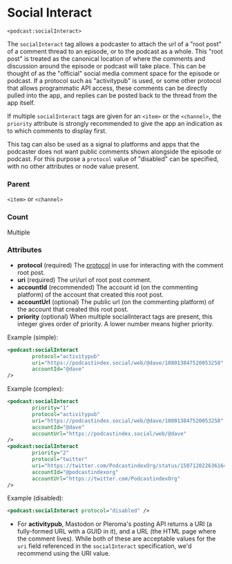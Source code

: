 # Social Interact

`<podcast:socialInteract>`

The `socialInteract` tag allows a podcaster to attach the url of a "root post" of a comment thread to an episode, or to the podcast as a whole. This "root post" is treated as the canonical location of where the comments and discussion around the episode or podcast will take place. This can be thought of as the "official" social media comment space for the episode or podcast. If a protocol such as "activitypub" is used, or some other protocol that allows programmatic API access, these comments can be directly pulled into the app, and replies can be posted back to the thread from the app itself.

If multiple `socialInteract` tags are given for an `<item>` or the `<channel>`, the `priority` attribute is strongly recommended to give the app an indication as to which comments to display first.

This tag can also be used as a signal to platforms and apps that the podcaster does not want public comments shown alongside the episode or podcast. For this purpose a `protocol` value of "disabled" can be specified, with no other attributes or node value present.

### Parent

`<item>` or `<channel>`

### Count

Multiple

### Attributes

- **protocol** (required) The [protocol](https://github.com/Podcastindex-org/podcast-namespace/blob/main/socialprotocols.txt) in use for interacting with the comment root post.
- **uri** (required) The uri/url of root post comment.
- **accountId** (recommended) The account id (on the commenting platform) of the account that created this root post.
- **accountUrl** (optional) The public url (on the commenting platform) of the account that created this root post.
- **priority** (optional) When multiple socialInteract tags are present, this integer gives order of priority. A lower number means higher priority.

Example (simple):

```xml
<podcast:socialInteract
        protocol="activitypub"
        uri="https://podcastindex.social/web/@dave/108013847520053258"
        accountId="@dave"
/>
```

Example (complex):

```xml
<podcast:socialInteract
        priority="1"
        protocol="activitypub"
        uri="https://podcastindex.social/web/@dave/108013847520053258"
        accountId="@dave"
        accountUrl="https://podcastindex.social/web/@dave"
/>
<podcast:socialInteract
        priority="2"
        protocol="twitter"
        uri="https://twitter.com/PodcastindexOrg/status/1507120226361647115"
        accountId="@podcastindexorg"
        accountUrl="https://twitter.com/PodcastindexOrg"
/>
```

Example (disabled):

```xml
<podcast:socialInteract protocol="disabled" />
```

- For **activitypub**, Mastodon or Pleroma's posting API returns a URI (a fully-formed URL with a GUID in it), and a URL (the HTML page where the comment lives). While both of these are acceptable values for the `uri` field referenced in the `socialInteract` specification, we'd recommend using the URI value.
